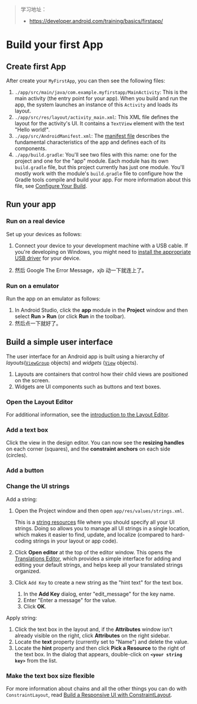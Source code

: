 > 学习地址：
>
> - https://developer.android.com/training/basics/firstapp/

# Build your first App

## Create first App

After create your `MyFirstApp`, you can then see the following files:

1. `./app/src/main/java/com.example.myfirstapp/MainActivity`: This is the main activity (the entry point for your app). When you build and run the app, the system launches an instance of this `Activity` and loads its layout.
2. `./app/src/res/layout/activity_main.xml`: This XML file defines the layout for the activity's UI. It contains a `TextView` element with the text "Hello world!".
3. `./app/src/AndroidManifest.xml`: The [manifest file](https://developer.android.com/guide/topics/manifest/manifest-intro.html) describes the fundamental characteristics of the app and defines each of its components.
4. `./app/build.gradle`: You'll see two files with this name: one for the project and one for the "app" module. Each module has its own `build.gradle` file, but this project currently has just one module. You'll mostly work with the module's `build.gradle` file to configure how the Gradle tools compile and build your app. For more information about this file, see [Configure Your Build](https://developer.android.com/studio/build/index.html).

## Run your app

### Run on a real device

Set up your devices as follows:

1. Connect your device to your development machine with a USB cable. If you're developing on Windows, you might need to [install the appropriate USB driver](https://developer.android.com/studio/run/oem-usb.html) for your device.

2. 然后 Google The Error Message，xjb 动一下就连上了。

### Run on a emulator

Run the app on an emulator as follows:

1. In Android Studio, click the **app** module in the **Project** window and then select **Run > Run** (or click **Run**  in the toolbar).
2. 然后点一下就好了。

## Build a simple user interface

The user interface for an Android app is built using a hierarchy of *layouts*([`ViewGroup`](https://developer.android.com/reference/android/view/ViewGroup.html) objects) and *widgets* ([`View`](https://developer.android.com/reference/android/view/View.html) objects).

1. Layouts are containers that control how their child views are positioned on the screen. 
2. Widgets are UI components such as buttons and text boxes.

### Open the Layout Editor

For additional information, see the [introduction to the Layout Editor](https://developer.android.com/studio/write/layout-editor.html#intro).

### Add a text box

Click the view in the design editor. You can now see the **resizing handles** on each corner (squares), and the **constraint anchors** on each side (circles).

### Add a button

### Change the UI strings

Add a string:

1. Open the Project window and then open `app/res/values/strings.xml`.

   This is a [string resources](https://developer.android.com/guide/topics/resources/string-resource.html) file where you should specify all your UI strings. Doing so allows you to manage all UI strings in a single location, which makes it easier to find, update, and localize (compared to hard-coding strings in your layout or app code).

2. Click **Open editor** at the top of the editor window. This opens the [Translations Editor](https://developer.android.com/studio/write/translations-editor.html), which provides a simple interface for adding and editing your default strings, and helps keep all your translated strings organized.

3. Click `Add Key` to create a new string as the "hint text" for the text box.

   1. In the **Add Key** dialog, enter "edit_message" for the key name.
   2. Enter "Enter a message" for the value.
   3. Click **OK**.

Apply string:

1. Click the text box in the layout and, if the **Attributes** window isn't already visible on the right, click **Attributes** on the right sidebar.
2. Locate the **text** property (currently set to "Name") and delete the value.
3. Locate the **hint** property and then click **Pick a Resource** to the right of the text box. In the dialog that appears, double-click on **`<your string key>`** from the list.

### Make the text box size flexible

For more information about chains and all the other things you can do with `ConstraintLayout`, read [Build a Responsive UI with ConstraintLayout](https://developer.android.com/training/constraint-layout/index.html).